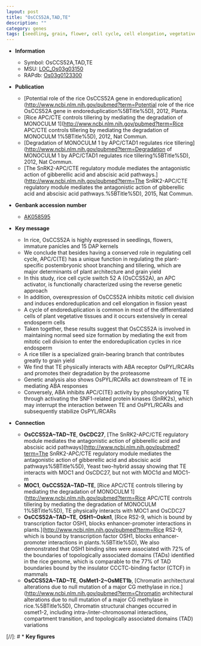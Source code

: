 ```yaml
---
layout: post
title: "OsCCS52A,TAD,TE"
description: ""
category: genes
tags: [seedling, grain, flower, cell cycle, cell elongation, vegetative, endosperm, cell division, seed, seed size, panicle,  ABA , ABA]
---
```


* **Information**  
    + Symbol: OsCCS52A,TAD,TE  
    + MSU: [LOC_Os03g03150](http://rice.uga.edu/cgi-bin/ORF_infopage.cgi?orf=LOC_Os03g03150)  
    + RAPdb: [Os03g0123300](http://rapdb.dna.affrc.go.jp/viewer/gbrowse_details/irgsp1?name=Os03g0123300)  

* **Publication**  
    + [Potential role of the rice OsCCS52A gene in endoreduplication](http://www.ncbi.nlm.nih.gov/pubmed?term=Potential role of the rice OsCCS52A gene in endoreduplication%5BTitle%5D), 2012, Planta.
    + [Rice APC/CTE controls tillering by mediating the degradation of MONOCULM 1](http://www.ncbi.nlm.nih.gov/pubmed?term=Rice APC/CTE controls tillering by mediating the degradation of MONOCULM 1%5BTitle%5D), 2012, Nat Commun.
    + [Degradation of MONOCULM 1 by APC/CTAD1 regulates rice tillering](http://www.ncbi.nlm.nih.gov/pubmed?term=Degradation of MONOCULM 1 by APC/CTAD1 regulates rice tillering%5BTitle%5D), 2012, Nat Commun.
    + [The SnRK2-APC/CTE regulatory module mediates the antagonistic action of gibberellic acid and abscisic acid pathways.](http://www.ncbi.nlm.nih.gov/pubmed?term=The SnRK2-APC/CTE regulatory module mediates the antagonistic action of gibberellic acid and abscisic acid pathways.%5BTitle%5D), 2015, Nat Commun.

* **Genbank accession number**  
    + [AK058595](http://www.ncbi.nlm.nih.gov/nuccore/AK058595)

* **Key message**  
    + In rice, OsCCS52A is highly expressed in seedlings, flowers, immature panicles and 15 DAP kernels
    + We conclude that besides having a conserved role in regulating cell cycle, APC/C(TE) has a unique function in regulating the plant-specific postembryonic shoot branching and tillering, which are major determinants of plant architecture and grain yield
    + In this study, rice cell cycle switch 52 A (OsCCS52A), an APC activator, is functionally characterized using the reverse genetic approach
    + In addition, overexpression of OsCCS52A inhibits mitotic cell division and induces endoreduplication and cell elongation in fission yeast
    + A cycle of endoreduplication is common in most of the differentiated cells of plant vegetative tissues and it occurs extensively in cereal endosperm cells
    + Taken together, these results suggest that OsCCS52A is involved in maintaining normal seed size formation by mediating the exit from mitotic cell division to enter the endoreduplication cycles in rice endosperm
    + A rice tiller is a specialized grain-bearing branch that contributes greatly to grain yield
    + We find that TE physically interacts with ABA receptor OsPYL/RCARs and promotes their degradation by the proteasome
    + Genetic analysis also shows OsPYL/RCARs act downstream of TE in mediating ABA responses
    + Conversely, ABA inhibits APC/C(TE) activity by phosphorylating TE through activating the SNF1-related protein kinases (SnRK2s), which may interrupt the interaction between TE and OsPYL/RCARs and subsequently stabilize OsPYL/RCARs

* **Connection**  
    + __OsCCS52A~TAD~TE__, __OsCDC27__, [The SnRK2-APC/CTE regulatory module mediates the antagonistic action of gibberellic acid and abscisic acid pathways](http://www.ncbi.nlm.nih.gov/pubmed?term=The SnRK2-APC/CTE regulatory module mediates the antagonistic action of gibberellic acid and abscisic acid pathways%5BTitle%5D), Yeast two-hybrid assay showing that TE interacts with MOC1 and OsCDC27, but not with MOC1d and MOC1-m
    + __MOC1__, __OsCCS52A~TAD~TE__, [Rice APC/CTE controls tillering by mediating the degradation of MONOCULM 1](http://www.ncbi.nlm.nih.gov/pubmed?term=Rice APC/CTE controls tillering by mediating the degradation of MONOCULM 1%5BTitle%5D), TE physically interacts with MOC1 and OsCDC27
    + __OsCCS52A~TAD~TE__, __OSH1~Oskn1__, [Rice RS2-9, which is bound by transcription factor OSH1, blocks enhancer-promoter interactions in plants.](http://www.ncbi.nlm.nih.gov/pubmed?term=Rice RS2-9, which is bound by transcription factor OSH1, blocks enhancer-promoter interactions in plants.%5BTitle%5D),  We also demonstrated that OSH1 binding sites were associated with 72% of the boundaries of topologically associated domains (TADs) identified in the rice genome, which is comparable to the 77% of TAD boundaries bound by the insulator CCCTC-binding factor (CTCF) in mammals
    + __OsCCS52A~TAD~TE__, __OsMet1-2~OsMET1b__, [Chromatin architectural alterations due to null mutation of a major CG methylase in rice.](http://www.ncbi.nlm.nih.gov/pubmed?term=Chromatin architectural alterations due to null mutation of a major CG methylase in rice.%5BTitle%5D),  Chromatin structural changes occurred in osmet1-2, including intra-/inter-chromosomal interactions, compartment transition, and topologically associated domains (TAD) variations

[//]: # * **Key figures**  


